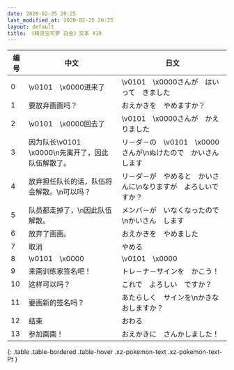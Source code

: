 ```yaml
---
date: 2020-02-25 20:25
last_modified_at: 2020-02-25 20:25
layout: default
title: 《精灵宝可梦 白金》文本 419
---
```

| 编号 | 中文 | 日文 |
| ---- | ---- | ---- |
| 0 | \v0101　\x0000进来了 | \v0101　\x0000さんが　はいって　きました |
| 1 | 要放弃画画吗？ | おえかきを　やめますか？ |
| 2 | \v0101　\x0000回去了 | \v0101　\x0000さんが　かえりました |
| 3 | 因为队长\v0101　\x0000\n先离开了，因此队伍解散了。 | リ－ダ－の　\v0101　\x0000さんが\nぬけたので　かいさん　します |
| 4 | 放弃担任队长的话，队伍将会解散。\n可以吗？ | リ－ダ－が　やめると　かいさんに\nなりますが　よろしいですか？ |
| 5 | 队员都走掉了，\n因此队伍解散。 | メンバ－が　いなくなったので\nかいさん　します |
| 6 | 放弃了画画。 | おえかきを　やめました |
| 7 | 取消 | やめる |
| 8 | \v0101　\x0000 | \v0101　\x0000 |
| 9 | 来画训练家签名吧！ | トレ－ナ－サインを　かこう！ |
| 10 | 这样可以吗？ | これで　よろしい　ですか？ |
| 11 | 要画新的签名吗？ | あたらしく　サインを\nかきなおしますか？ |
| 12 | 结束 | おわる |
| 13 | 参加画画！ | おえかきに　さんかしました！ |
{: .table .table-bordered .table-hover .xz-pokemon-text .xz-pokemon-text-Pt }